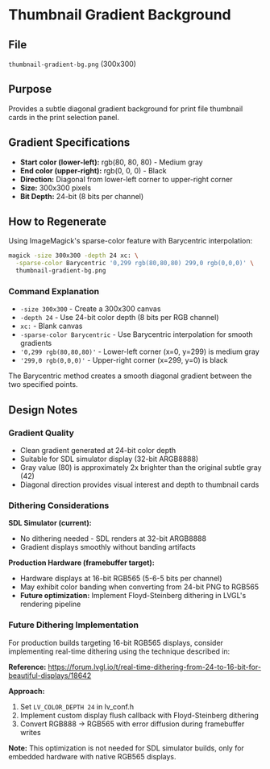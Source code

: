 # Thumbnail Gradient Background

## File
`thumbnail-gradient-bg.png` (300x300)

## Purpose
Provides a subtle diagonal gradient background for print file thumbnail cards in the print selection panel.

## Gradient Specifications
- **Start color (lower-left):** rgb(80, 80, 80) - Medium gray
- **End color (upper-right):** rgb(0, 0, 0) - Black
- **Direction:** Diagonal from lower-left corner to upper-right corner
- **Size:** 300x300 pixels
- **Bit Depth:** 24-bit (8 bits per channel)

## How to Regenerate

Using ImageMagick's sparse-color feature with Barycentric interpolation:

```bash
magick -size 300x300 -depth 24 xc: \
  -sparse-color Barycentric '0,299 rgb(80,80,80) 299,0 rgb(0,0,0)' \
  thumbnail-gradient-bg.png
```

### Command Explanation
- `-size 300x300` - Create a 300x300 canvas
- `-depth 24` - Use 24-bit color depth (8 bits per RGB channel)
- `xc:` - Blank canvas
- `-sparse-color Barycentric` - Use Barycentric interpolation for smooth gradients
- `'0,299 rgb(80,80,80)'` - Lower-left corner (x=0, y=299) is medium gray
- `'299,0 rgb(0,0,0)'` - Upper-right corner (x=299, y=0) is black

The Barycentric method creates a smooth diagonal gradient between the two specified points.

## Design Notes

### Gradient Quality
- Clean gradient generated at 24-bit color depth
- Suitable for SDL simulator display (32-bit ARGB8888)
- Gray value (80) is approximately 2x brighter than the original subtle gray (42)
- Diagonal direction provides visual interest and depth to thumbnail cards

### Dithering Considerations

**SDL Simulator (current):**
- No dithering needed - SDL renders at 32-bit ARGB8888
- Gradient displays smoothly without banding artifacts

**Production Hardware (framebuffer target):**
- Hardware displays at 16-bit RGB565 (5-6-5 bits per channel)
- May exhibit color banding when converting from 24-bit PNG to RGB565
- **Future optimization:** Implement Floyd-Steinberg dithering in LVGL's rendering pipeline

### Future Dithering Implementation

For production builds targeting 16-bit RGB565 displays, consider implementing real-time dithering using the technique described in:

**Reference:** https://forum.lvgl.io/t/real-time-dithering-from-24-to-16-bit-for-beautiful-displays/18642

**Approach:**
1. Set `LV_COLOR_DEPTH 24` in lv_conf.h
2. Implement custom display flush callback with Floyd-Steinberg dithering
3. Convert RGB888 → RGB565 with error diffusion during framebuffer writes

**Note:** This optimization is not needed for SDL simulator builds, only for embedded hardware with native RGB565 displays.
